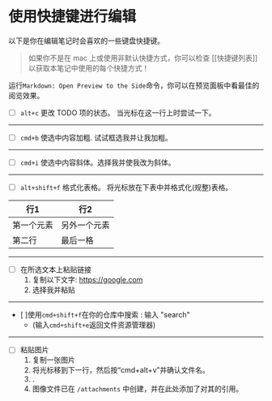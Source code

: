 # 使用快捷键进行编辑

以下是你在编辑笔记时会喜欢的一些键盘快捷键。
>如果你不是在 mac 上或使用非默认快捷方式，你可以检查 [[快捷键列表]] 以获取本笔记中使用的每个快捷方式！

运行`Markdown: Open Preview to the Side`命令，你可以在预览面板中看最佳的阅览效果。

- [ ] `alt+c` 更改 TODO 项的状态。 当光标在这一行上时尝试一下。

---

- [ ] `cmd+b` 使选中内容加粗. 试试框选我并让我加粗。

---

- [ ] `cmd+i` 使选中内容斜体。选择我并使我改为斜体。

---

- [ ] `alt+shift+f` 格式化表格。 将光标放在下表中并格式化(规整)表格。

| 行1        | 行2          |
| ---------- | ------------ |
| 第一个元素 | 另外一个元素 |
| 第二行     | 最后一格     |

---

- [ ] 在所选文本上粘贴链接
  1. 复制以下文字: https://google.com
  2. 选择我并粘贴

---

- [ ]使用`cmd+shift+f`在你的仓库中搜索 : 输入 "search"
  - (输入`cmd+shift+e`返回文件资源管理器)

---

- [ ] 粘贴图片
  1. 复制一张图片
  2. 将光标移到下一行，然后按“cmd+alt+v”并确认文件名。
  3. .
  4. 图像文件已在 `/attachments` 中创建，并在此处添加了对其的引用。
